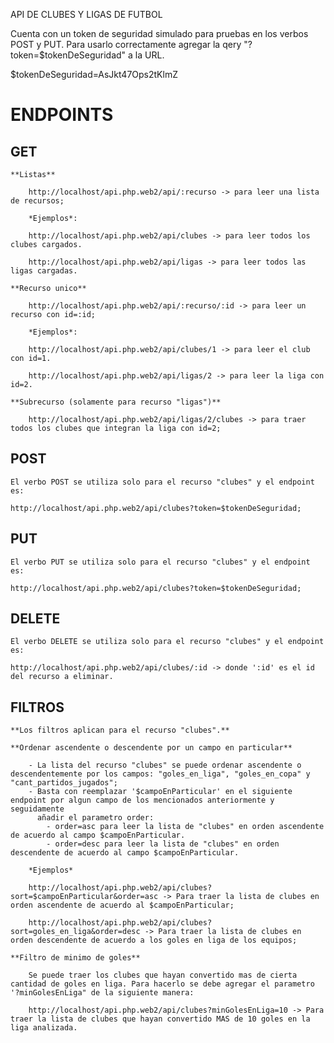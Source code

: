 API DE CLUBES Y LIGAS DE FUTBOL

Cuenta con un token de seguridad simulado para pruebas en los verbos POST y PUT. Para usarlo correctamente agregar la qery "?token=$tokenDeSeguridad" a la URL.

$tokenDeSeguridad=AsJkt47Ops2tKlmZ


# ENDPOINTS

## GET
    **Listas**

        http://localhost/api.php.web2/api/:recurso -> para leer una lista de recursos;

        *Ejemplos*:

        http://localhost/api.php.web2/api/clubes -> para leer todos los clubes cargados.

        http://localhost/api.php.web2/api/ligas -> para leer todos las ligas cargadas.

    **Recurso unico**

        http://localhost/api.php.web2/api/:recurso/:id -> para leer un recurso con id=:id;

        *Ejemplos*:

        http://localhost/api.php.web2/api/clubes/1 -> para leer el club con id=1.

        http://localhost/api.php.web2/api/ligas/2 -> para leer la liga con id=2.

    **Subrecurso (solamente para recurso "ligas")**

        http://localhost/api.php.web2/api/ligas/2/clubes -> para traer todos los clubes que integran la liga con id=2;

## POST

    El verbo POST se utiliza solo para el recurso "clubes" y el endpoint es:

    http://localhost/api.php.web2/api/clubes?token=$tokenDeSeguridad;

## PUT

    El verbo PUT se utiliza solo para el recurso "clubes" y el endpoint es:

    http://localhost/api.php.web2/api/clubes?token=$tokenDeSeguridad;

## DELETE

    El verbo DELETE se utiliza solo para el recurso "clubes" y el endpoint es:

    http://localhost/api.php.web2/api/clubes/:id -> donde ':id' es el id del recurso a eliminar.

## FILTROS

    **Los filtros aplican para el recurso "clubes".**

    **Ordenar ascendente o descendente por un campo en particular**

        - La lista del recurso "clubes" se puede ordenar ascendente o descendentemente por los campos: "goles_en_liga", "goles_en_copa" y "cant_partidos_jugados";
        - Basta con reemplazar '$campoEnParticular' en el siguiente endpoint por algun campo de los mencionados anteriormente y seguidamente
          añadir el parametro order:
            - order=asc para leer la lista de "clubes" en orden ascendente de acuerdo al campo $campoEnParticular.
            - order=desc para leer la lista de "clubes" en orden descendente de acuerdo al campo $campoEnParticular.

        *Ejemplos*

        http://localhost/api.php.web2/api/clubes?sort=$campoEnParticular&order=asc -> Para traer la lista de clubes en orden ascendente de acuerdo al $campoEnParticular;

        http://localhost/api.php.web2/api/clubes?sort=goles_en_liga&order=desc -> Para traer la lista de clubes en orden descendente de acuerdo a los goles en liga de los equipos;

    **Filtro de minimo de goles**

        Se puede traer los clubes que hayan convertido mas de cierta cantidad de goles en liga. Para hacerlo se debe agregar el parametro '?minGolesEnLiga" de la siguiente manera:

        http://localhost/api.php.web2/api/clubes?minGolesEnLiga=10 -> Para traer la lista de clubes que hayan convertido MAS de 10 goles en la liga analizada.










